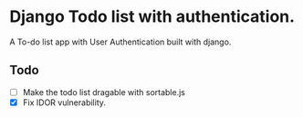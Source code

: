 # Django Todo list with authentication.

A To-do list app with User Authentication built with django.

## Todo

- [ ] Make the todo list dragable with sortable.js
- [x] Fix IDOR vulnerability.
